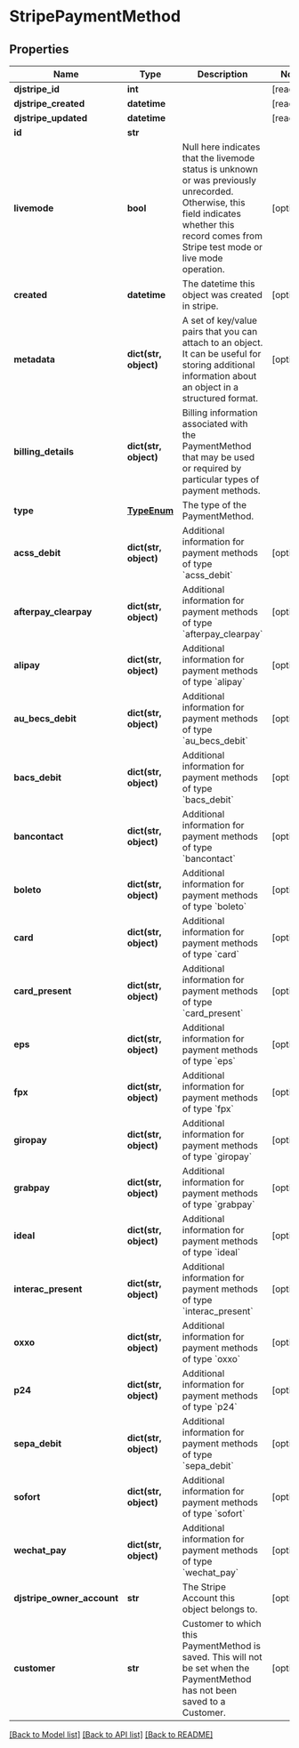 # StripePaymentMethod


## Properties
Name | Type | Description | Notes
------------ | ------------- | ------------- | -------------
**djstripe_id** | **int** |  | [readonly] 
**djstripe_created** | **datetime** |  | [readonly] 
**djstripe_updated** | **datetime** |  | [readonly] 
**id** | **str** |  | 
**livemode** | **bool** | Null here indicates that the livemode status is unknown or was previously unrecorded. Otherwise, this field indicates whether this record comes from Stripe test mode or live mode operation. | [optional] 
**created** | **datetime** | The datetime this object was created in stripe. | [optional] 
**metadata** | **dict(str, object)** | A set of key/value pairs that you can attach to an object. It can be useful for storing additional information about an object in a structured format. | [optional] 
**billing_details** | **dict(str, object)** | Billing information associated with the PaymentMethod that may be used or required by particular types of payment methods. | 
**type** | [**TypeEnum**](TypeEnum.md) | The type of the PaymentMethod. | 
**acss_debit** | **dict(str, object)** | Additional information for payment methods of type &#x60;acss_debit&#x60; | [optional] 
**afterpay_clearpay** | **dict(str, object)** | Additional information for payment methods of type &#x60;afterpay_clearpay&#x60; | [optional] 
**alipay** | **dict(str, object)** | Additional information for payment methods of type &#x60;alipay&#x60; | [optional] 
**au_becs_debit** | **dict(str, object)** | Additional information for payment methods of type &#x60;au_becs_debit&#x60; | [optional] 
**bacs_debit** | **dict(str, object)** | Additional information for payment methods of type &#x60;bacs_debit&#x60; | [optional] 
**bancontact** | **dict(str, object)** | Additional information for payment methods of type &#x60;bancontact&#x60; | [optional] 
**boleto** | **dict(str, object)** | Additional information for payment methods of type &#x60;boleto&#x60; | [optional] 
**card** | **dict(str, object)** | Additional information for payment methods of type &#x60;card&#x60; | [optional] 
**card_present** | **dict(str, object)** | Additional information for payment methods of type &#x60;card_present&#x60; | [optional] 
**eps** | **dict(str, object)** | Additional information for payment methods of type &#x60;eps&#x60; | [optional] 
**fpx** | **dict(str, object)** | Additional information for payment methods of type &#x60;fpx&#x60; | [optional] 
**giropay** | **dict(str, object)** | Additional information for payment methods of type &#x60;giropay&#x60; | [optional] 
**grabpay** | **dict(str, object)** | Additional information for payment methods of type &#x60;grabpay&#x60; | [optional] 
**ideal** | **dict(str, object)** | Additional information for payment methods of type &#x60;ideal&#x60; | [optional] 
**interac_present** | **dict(str, object)** | Additional information for payment methods of type &#x60;interac_present&#x60; | [optional] 
**oxxo** | **dict(str, object)** | Additional information for payment methods of type &#x60;oxxo&#x60; | [optional] 
**p24** | **dict(str, object)** | Additional information for payment methods of type &#x60;p24&#x60; | [optional] 
**sepa_debit** | **dict(str, object)** | Additional information for payment methods of type &#x60;sepa_debit&#x60; | [optional] 
**sofort** | **dict(str, object)** | Additional information for payment methods of type &#x60;sofort&#x60; | [optional] 
**wechat_pay** | **dict(str, object)** | Additional information for payment methods of type &#x60;wechat_pay&#x60; | [optional] 
**djstripe_owner_account** | **str** | The Stripe Account this object belongs to. | [optional] 
**customer** | **str** | Customer to which this PaymentMethod is saved. This will not be set when the PaymentMethod has not been saved to a Customer. | [optional] 

[[Back to Model list]](../README.md#documentation-for-models) [[Back to API list]](../README.md#documentation-for-api-endpoints) [[Back to README]](../README.md)


